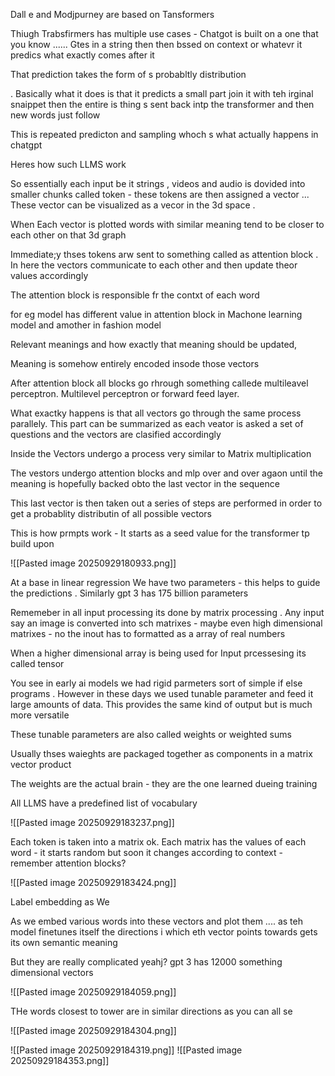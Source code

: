 Dall e and Modjpurney are based on Tansformers 


Thiugh Trabsfirmers has multiple use cases - Chatgot is built on a one that you know ...... Gtes in a string then then bssed on context or whatevr it predics what exactly comes after it 

That prediction takes the form of s probabltly distribution 

. Basically what it does is that it predicts  a small part join it with teh irginal snaippet then the entire is thing s sent back intp the transformer and  then new words just follow 

This is repeated predicton and sampling whoch s what actually happens in chatgpt 

Heres how such LLMS work 

So essentially each input be it strings , videos and audio is dovided into smaller chunks called token - these tokens are then assigned a vector ... These vector can be visualized as a vecor in the 3d space . 

When Each vector is plotted words with similar meaning tend to be closer to each other on that 3d graph 

Immediate;y thses tokens arw sent to something called as attention block . In here the vectors communicate to each other and then update theor values accordingly

The attention block is responsible fr the contxt of each word


for eg model has different value in attention block in Machone learning model and amother in fashion model 

Relevant meanings and how exactly that meaning should be updated,

Meaning is somehow entirely encoded insode those vectors 


After attention block all blocks go rhrough something callede multileavel perceptron. Multilevel perceptron or forward feed layer. 

What exactky happens is that all vectors go through the same process parallely. This part can be summarized as each veator is asked a set of questions and the vectors are clasified accordingly 

Inside the Vectors undergo a process very similar to Matrix multiplication 

The vestors undergo attention blocks and mlp over and over agaon until the meaning is hopefully backed obto the last vector in the sequence 


This last  vector is then taken out a series of steps are performed in order to get a  probablity distributin of all possible vectors 

This is how prmpts work - It starts as a seed value for the transformer tp build upon

![[Pasted image 20250929180933.png]]

At a base in linear regression We have two parameters - this helps to guide  the predictions . Similarly gpt 3 has 175 billion parameters 

Rememeber in all input processing its done by matrix processing . Any input say an image is converted into sch matrixes - maybe even high dimensional matrixes - no the inout has to formatted as a array of real numbers 

When a higher dimensional array is being used for Input prcessesing its called tensor 


You see in early ai models we had rigid parmeters sort of simple if else programs . However in these days we used tunable parameter and feed it large amounts of data. This provides the same kind of output but is much more versatile 

These tunable parameters are also called weights or weighted sums 

Usually thses waieghts are packaged together as components in a matrix vector product 

The weights are the actual brain - they are the one learned  dueing training 

All LLMS have a predefined list of vocabulary 

![[Pasted image 20250929183237.png]]



Each token is taken into a matrix ok. Each matrix has the values of each word - it starts random but soon it changes according to context - remember attention blocks?

![[Pasted image 20250929183424.png]]

Label embedding as We

As we embed various words into these vectors and plot them .... as teh model finetunes itself the directions i which eth vector points towards gets its own semantic meaning 

But they are really complicated yeahj? gpt 3 has 12000 something dimensional vectors 


![[Pasted image 20250929184059.png]]


THe words closest to tower are in similar directions as you can all se

![[Pasted image 20250929184304.png]]

![[Pasted image 20250929184319.png]]
![[Pasted image 20250929184353.png]]






